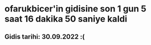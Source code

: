 # ofarukbicer'in gidisine son 1 gun 5 saat 16 dakika 50 saniye kaldi

## Gidis tarihi: 30.09.2022 :(